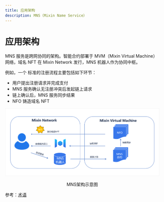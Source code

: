 ```yaml
---
title: 应用架构
description: MNS（Mixin Name Service）
---
```


# 应用架构

MNS 服务是跨网协同的架构。智能合约部署于 MVM（Mixin Virtual Machine）网络，域名 NFT 在 Mixin Network 发行，MNS 机器人作为协同中枢。

例如，一个 标准的注册流程主要包括如下环节：

- 用户提出注册请求并完成支付
- MNS 服务确认无注册冲突后发起链上请求
- 链上确认后，MNS 服务同步结果
- NFO 铸造域名 NFT

![MNS架构示意图](../static/images/app.png)
<center>MNS架构示意图</center>


参考：[术语](term)
